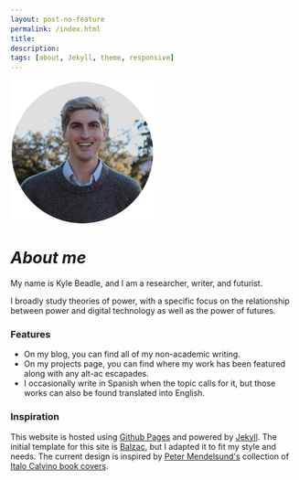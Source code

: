 ```yaml
---
layout: post-no-feature
permalink: /index.html
title:
description:
tags: [about, Jekyll, theme, responsive]
---
```

<img src="/images/portrait.png" style="width: 50%; height: 50%"/>

<h1 style="font-style: italic;">About me</h1>

My name is Kyle Beadle, and I am a researcher, writer, and futurist.

I broadly study theories of power, with a specific focus on the relationship between power and digital technology as well as the power of futures.

### Features
* On my blog, you can find all of my non-academic writing.
* On my projects page, you can find where my work has been featured along with any alt-ac escapades. 
* I occasionally write in Spanish when the topic calls for it, but those works can also be found translated into English.

### Inspiration
This website is hosted using [Github Pages](https://pages.github.com/) and powered by [Jekyll](https://jekyllrb.com/). The initial template for this site is [Balzac](https://github.com/ColeTownsend/Balzac-for-Jekyll), but I adapted it to fit my style and needs. The current design is inspired by [Peter Mendelsund's](https://www.petermendelsund.com/) collection of [Italo Calvino book covers](https://www.goodreads.com/list/show/119677.Italo_Calvino_Harcourt_Peter_Mendelsund_Covers_). 
